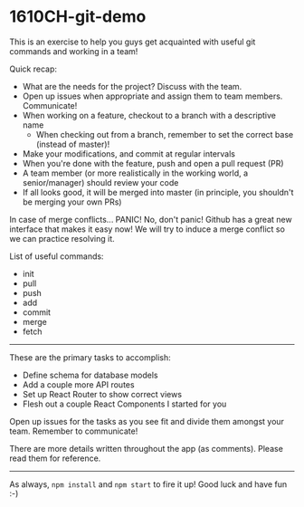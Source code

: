 # 1610CH-git-demo

This is an exercise to help you guys get acquainted with useful git commands and working in a team!

Quick recap:
- What are the needs for the project? Discuss with the team.
- Open up issues when appropriate and assign them to team members. Communicate!
- When working on a feature, checkout to a branch with a descriptive name
  * When checking out from a branch, remember to set the correct base (instead of master)!
- Make your modifications, and commit at regular intervals
- When you're done with the feature, push and open a pull request (PR)
- A team member (or more realistically in the working world, a senior/manager) should review your code
- If all looks good, it will be merged into master (in principle, you shouldn't be merging your own PRs)

In case of merge conflicts... PANIC!
No, don't panic! Github has a great new interface that makes it easy now!
We will try to induce a merge conflict so we can practice resolving it.

List of useful commands:
- init
- pull
- push
- add
- commit
- merge
- fetch

----

These are the primary tasks to accomplish:
- Define schema for database models
- Add a couple more API routes
- Set up React Router to show correct views
- Flesh out a couple React Components I started for you

Open up issues for the tasks as you see fit and divide them amongst your team.
Remember to communicate!

There are more details written throughout the app (as comments).
Please read them for reference.

----

As always, `npm install` and `npm start` to fire it up! Good luck and have fun :-)
